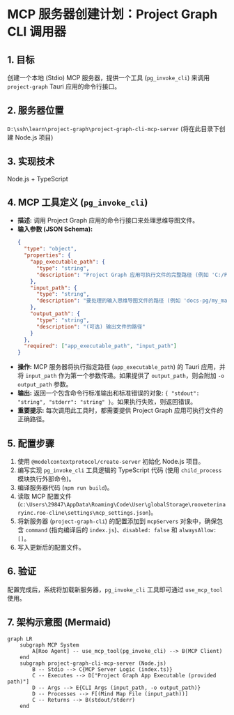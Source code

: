 # MCP 服务器创建计划：Project Graph CLI 调用器

## 1. 目标

创建一个本地 (Stdio) MCP 服务器，提供一个工具 (`pg_invoke_cli`) 来调用 `project-graph` Tauri 应用的命令行接口。

## 2. 服务器位置

`D:\ssh\learn\project-graph\project-graph-cli-mcp-server` (将在此目录下创建 Node.js 项目)

## 3. 实现技术

Node.js + TypeScript

## 4. MCP 工具定义 (`pg_invoke_cli`)

- **描述:** 调用 Project Graph 应用的命令行接口来处理思维导图文件。
- **输入参数 (JSON Schema):**
  ```json
  {
    "type": "object",
    "properties": {
      "app_executable_path": {
        "type": "string",
        "description": "Project Graph 应用可执行文件的完整路径 (例如 'C:/Program Files/Project Graph/project-graph.exe')"
      },
      "input_path": {
        "type": "string",
        "description": "要处理的输入思维导图文件的路径 (例如 'docs-pg/my_map.json')"
      },
      "output_path": {
        "type": "string",
        "description": "(可选) 输出文件的路径"
      }
    },
    "required": ["app_executable_path", "input_path"]
  }
  ```
- **操作:** MCP 服务器将执行指定路径 (`app_executable_path`) 的 Tauri 应用，并将 `input_path` 作为第一个参数传递。如果提供了 `output_path`，则会附加 `-o output_path` 参数。
- **输出:** 返回一个包含命令行标准输出和标准错误的对象: `{ "stdout": "string", "stderr": "string" }`。如果执行失败，则返回错误。
- **重要提示:** 每次调用此工具时，都需要提供 Project Graph 应用可执行文件的正确路径。

## 5. 配置步骤

1.  使用 `@modelcontextprotocol/create-server` 初始化 Node.js 项目。
2.  编写实现 `pg_invoke_cli` 工具逻辑的 TypeScript 代码 (使用 `child_process` 模块执行外部命令)。
3.  编译服务器代码 (`npm run build`)。
4.  读取 MCP 配置文件 (`c:\Users\29847\AppData\Roaming\Code\User\globalStorage\rooveterinaryinc.roo-cline\settings\mcp_settings.json`)。
5.  将新服务器 (`project-graph-cli`) 的配置添加到 `mcpServers` 对象中，确保包含 `command` (指向编译后的 `index.js`)、`disabled: false` 和 `alwaysAllow: []`。
6.  写入更新后的配置文件。

## 6. 验证

配置完成后，系统将加载新服务器，`pg_invoke_cli` 工具即可通过 `use_mcp_tool` 使用。

## 7. 架构示意图 (Mermaid)

```mermaid
graph LR
    subgraph MCP System
        A[Roo Agent] -- use_mcp_tool(pg_invoke_cli) --> B(MCP Client)
    end
    subgraph project-graph-cli-mcp-server (Node.js)
        B -- Stdio --> C{MCP Server Logic (index.ts)}
        C -- Executes --> D["Project Graph App Executable (provided path)"]
        D -- Args --> E{CLI Args (input_path, -o output_path)}
        D -- Processes --> F[(Mind Map File (input_path))]
        C -- Returns --> B(stdout/stderr)
    end
```
